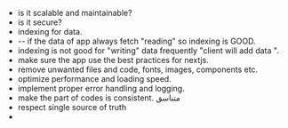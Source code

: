 - is it scalable and maintainable?
- is it secure?
- indexing for data. 
- -- if the data of app always fetch "reading" so indexing is GOOD.
- indexing is not good for "writing" data frequently "client will add data ".
- make sure the app use the best practices for nextjs.
- remove unwanted files and code, fonts, images, components etc.
- optimize performance and loading speed.
- implement proper error handling and logging.
- make the part of codes is consistent. متناسق 
- respect single source of truth
- 
